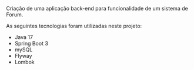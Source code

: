 Criação de uma aplicação back-end para funcionalidade de um sistema de Forum.

As seguintes tecnologias foram utilizadas neste projeto:
* Java 17
*  Spring Boot 3
*  mySQL
*  Flyway
*  Lombok
